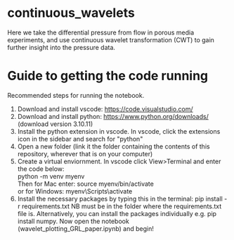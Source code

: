 # continuous_wavelets
Here we take the differential pressure from flow in porous media experiments, and use continuous wavelet transformation (CWT) to gain further insight into the pressure data. 

# Guide to getting the code running 
Recommended steps for running the notebook.

1. Download and install vscode: https://code.visualstudio.com/
2. Download and install python: https://www.python.org/downloads/ (download version 3.10.11)
3. Install the python extension in vscode. In vscode, click the extensions icon in the sidebar and search for "python"
4. Open a new folder (link it the folder containing the contents of this repository, wherever that is on your computer)
5. Create a virtual enviornment. In vscode click View>Terminal and enter the code below: <br> 
   python -m venv myenv <br> 
   Then for Mac enter: source myenv/bin/activate <br> 
   or for Windows: myenv\Scripts\activate 
7. Install the necessary packages by typing this in the terminal:
   pip install -r requirements.txt
   NB must be in the folder where the requirements.txt file is. Alternatively, you can install the packages individually e.g. pip install numpy.
   Now open the notebook (wavelet_plotting_GRL_paper.ipynb) and begin!
